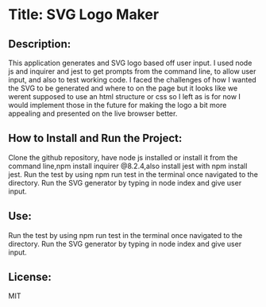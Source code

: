 # Title: SVG Logo Maker

## Description: 
This application generates and SVG logo based off user input. I used node js and inquirer and jest to get prompts from the command line, to allow user input, and also to test working code. I faced the challenges of how I wanted the SVG to be generated and where to on the page but it looks like we werent supposed to use an html structure or css so I left as is for now I would implement those in the future for making the logo a bit more appealing and presented on the live browser better. 
## How to Install and Run the Project:
Clone the github repository, have node js installed or install it from the command line,npm install inquirer @8.2.4,also install jest with npm install jest. Run the test by using npm run test in the terminal once navigated to the directory. Run the SVG generator by typing in node index and give user input.
## Use:
Run the test by using npm run test in the terminal once navigated to the directory. Run the SVG generator by typing in node index and give user input.
## License:
MIT